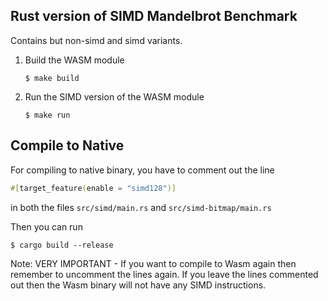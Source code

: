 ## Rust version of SIMD Mandelbrot Benchmark

Contains but non-simd and simd variants.

1. Build the WASM module
    ```console
    $ make build
    ```
1. Run the SIMD version of the WASM module
    ```console
    $ make run
    ```

## Compile to Native

For compiling to native binary, you have to comment out the line
```rust
#[target_feature(enable = "simd128")]
```
in both the files `src/simd/main.rs` and `src/simd-bitmap/main.rs`

Then you can run
```shell
$ cargo build --release
```

Note: VERY IMPORTANT - If you want to compile to Wasm again then remember to uncomment the lines again. If you leave the lines commented out then the Wasm binary will not have any SIMD instructions.